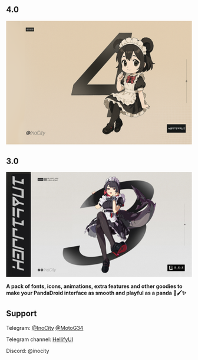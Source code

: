 ## 4.0
<img src="HellifyUi2.png">

## 3.0
<img src="HellifyUI.png">

**A pack of fonts, icons, animations, extra features and other goodies to make your PandaDroid interface as smooth and playful as a panda 🐼🖌️✨**

## Support
Telegram:
[@InoCity](https://t.me/inocity)
[@MotoG34](https://t.me/MotoG34)

Telegram channel:
[HellifyUI](https://t.me/HellifyUI)

Discord:
@inocity

